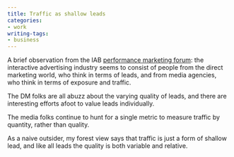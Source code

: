 ```yaml
---
title: Traffic as shallow leads
categories:
- work
writing-tags:
- business
---
```


A brief observation from the IAB [performance marketing forum][1]: the interactive advertising industry seems to consist of people from the direct marketing world, who think in terms of leads, and from media agencies, who think in terms of exposure and traffic.

The DM folks are all abuzz about the varying quality of leads, and there are interesting efforts afoot to value leads individually.

The media folks continue to hunt for a single metric to measure traffic by quantity, rather than quality.

As a naive outsider, my forest view says that traffic is just a form of shallow lead, and like all leads the quality is both variable and relative.

   [1]: http://www.iab.net/events_training/lfpm2008/overview
